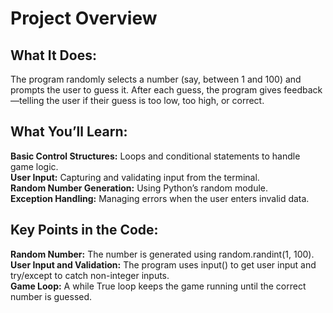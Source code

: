# Project Overview

## What It Does:
The program randomly selects a number (say, between 1 and 100) and prompts the user to guess it. After each guess, the program gives feedback—telling the user if their guess is too low, too high, or correct.

## What You’ll Learn:
__Basic Control Structures:__ Loops and conditional statements to handle game logic.\
__User Input:__ Capturing and validating input from the terminal.\
__Random Number Generation:__ Using Python’s random module.\
__Exception Handling:__ Managing errors when the user enters invalid data.

## Key Points in the Code:
__Random Number:__ The number is generated using random.randint(1, 100).\
__User Input and Validation:__ The program uses input() to get user input and try/except to catch non-integer inputs.\
__Game Loop:__ A while True loop keeps the game running until the correct number is guessed.
